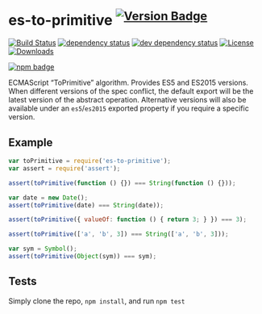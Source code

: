 # es-to-primitive <sup>[![Version Badge][npm-version-svg]][package-url]</sup>

[![Build Status][travis-svg]][travis-url]
[![dependency status][deps-svg]][deps-url]
[![dev dependency status][dev-deps-svg]][dev-deps-url]
[![License][license-image]][license-url]
[![Downloads][downloads-image]][downloads-url]

[![npm badge][npm-badge-png]][package-url]

ECMAScript “ToPrimitive” algorithm. Provides ES5 and ES2015 versions.
When different versions of the spec conflict, the default export will be the latest version of the abstract operation.
Alternative versions will also be available under an `es5`/`es2015` exported property if you require a specific version.

## Example

```js
var toPrimitive = require('es-to-primitive');
var assert = require('assert');

assert(toPrimitive(function () {}) === String(function () {}));

var date = new Date();
assert(toPrimitive(date) === String(date));

assert(toPrimitive({ valueOf: function () { return 3; } }) === 3);

assert(toPrimitive(['a', 'b', 3]) === String(['a', 'b', 3]));

var sym = Symbol();
assert(toPrimitive(Object(sym)) === sym);
```

## Tests
Simply clone the repo, `npm install`, and run `npm test`

[package-url]: https://npmjs.org/package/es-to-primitive
[npm-version-svg]: http://versionbadg.es/ljharb/es-to-primitive.svg
[travis-svg]: https://travis-ci.org/ljharb/es-to-primitive.svg
[travis-url]: https://travis-ci.org/ljharb/es-to-primitive
[deps-svg]: https://david-dm.org/ljharb/es-to-primitive.svg
[deps-url]: https://david-dm.org/ljharb/es-to-primitive
[dev-deps-svg]: https://david-dm.org/ljharb/es-to-primitive/dev-status.svg
[dev-deps-url]: https://david-dm.org/ljharb/es-to-primitive#info=devDependencies
[testling-svg]: https://ci.testling.com/ljharb/es-to-primitive.png
[testling-url]: https://ci.testling.com/ljharb/es-to-primitive
[npm-badge-png]: https://nodei.co/npm/es-to-primitive.png?downloads=true&stars=true
[license-image]: http://img.shields.io/npm/l/es-to-primitive.svg
[license-url]: LICENSE
[downloads-image]: http://img.shields.io/npm/dm/es-to-primitive.svg
[downloads-url]: http://npm-stat.com/charts.html?package=es-to-primitive

